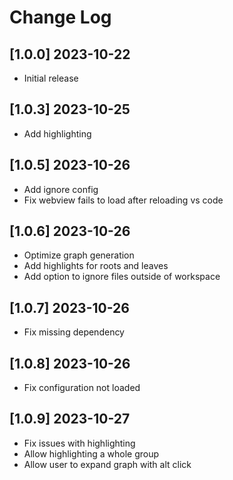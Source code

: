 # Change Log

## [1.0.0] 2023-10-22

- Initial release

## [1.0.3] 2023-10-25

- Add highlighting

## [1.0.5] 2023-10-26

- Add ignore config
- Fix webview fails to load after reloading vs code

## [1.0.6] 2023-10-26

- Optimize graph generation
- Add highlights for roots and leaves
- Add option to ignore files outside of workspace

## [1.0.7] 2023-10-26

- Fix missing dependency

## [1.0.8] 2023-10-26

- Fix configuration not loaded

## [1.0.9] 2023-10-27

- Fix issues with highlighting
- Allow highlighting a whole group
- Allow user to expand graph with alt click
